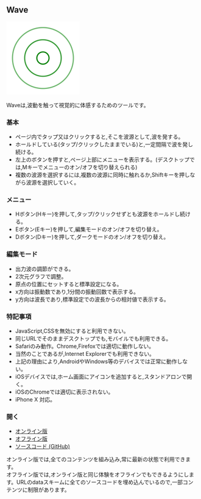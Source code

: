 ## Wave

![Wave](Icon.png "Wave")  

Waveは,波動を触って視覚的に体感するためのツールです。

### 基本
- ページ内でタップ又はクリックすると,そこを波源として,波を発する。
- ホールドしている(タップ/クリックしたままでいる)と,一定間隔で波を発し続ける。
- 左上のボタンを押すと,ページ上部にメニューを表示する。(デスクトップでは,Mキーでメニューのオン/オフを切り替えられる)
- 複数の波源を選択するには,複数の波源に同時に触れるか,Shiftキーを押しながら波源を選択していく。

### メニュー
- Hボタン(Hキー)を押して,タップ/クリックせずとも波源をホールドし続ける。
- Eボタン(Eキー)を押して,編集モードのオン/オフを切り替え。
- Dボタン(Dキー)を押して,ダークモードのオン/オフを切り替え。

### 編集モード
- 出力波の調節ができる。
- 2次元グラフで調整。
- 原点の位置にセットすると標準設定になる。
- x方向は振動数であり,1分間の振動回数で表示する。
- y方向は波長であり,標準設定での波長からの相対値で表示する。

### 特記事項
- JavaScript,CSSを無効にすると利用できない。
- 同じURLでそのままデスクトップでも,モバイルでも利用できる。
- Safariのみ動作。Chrome,Firefoxでは適切に動作しない。
- 当然のことであるが,Internet Explorerでも利用できない。
- 上記の理由により,AndroidやWindows等のデバイスでは正常に動作しない。
- iOSデバイスでは,ホーム画面にアイコンを追加すると,スタンドアロンで開く。
- iOSのChromeでは適切に表示されない。
- iPhone X 対応。

### 開く
- [オンライン版](https://akimikimikimikimikimikimika.github.io/Wave/Wave.html "Waveオンライン版")
- [オフライン版](https://akimikimikimikimikimikimika.github.io/Wave/offline.html "Waveオフライン版")
- [ソースコード (GitHub)](https://github.com/akimikimikimikimikimikimika/Wave/ "ソースコード")

オンライン版では,全てのコンテンツを組み込み,常に最新の状態で利用できます。  
オフライン版では,オンライン版と同じ体験をオフラインでもできるようにします。URLのdataスキームに全てのソースコードを埋め込んでいるので,一部コンテンツに制限があります。
